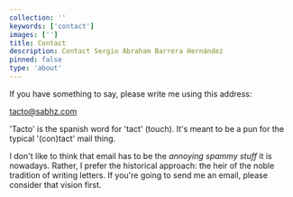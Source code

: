 ```yaml
---
collection: ''
keywords: ['contact']
images: ['']
title: Contact
description: Contact Sergio Abraham Barrera Hernández
pinned: false
type: 'about'
---
```


If you have something to say, please write me using this address:

<a href="mailto:tacto@sabhz.com" style="text-align:center;">tacto@sabhz.com</a>

'Tacto' is the spanish word for 'tact' (touch). It's meant to be a pun for the typical '(con)tact' mail thing.

I don't like to think that email has to be the *annoying spammy stuff* it is nowadays. Rather, I prefer the historical approach: the heir of the noble tradition of writing letters. If you're going to send me an email, please consider that vision first.